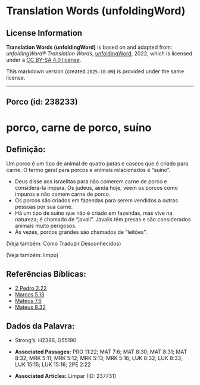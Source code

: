 # Translation Words (unfoldingWord)

## License Information

**Translation Words (unfoldingWord)** is based on and adapted from: _unfoldingWord® Translation Words_, [unfoldingWord](https://unfoldingword.org/utw), 2022, which is licensed under a [CC BY-SA 4.0 license](https://creativecommons.org/licenses/by-sa/4.0/legalcode.en).

This markdown version (created `2025-10-09`) is provided under the same license.



--------------------------------

## Porco (id: 238233)

porco, carne de porco, suíno
============================

Definição:
----------

Um porco é um tipo de animal de quatro patas e cascos que é criado para carne. O termo geral para porcos e animais relacionados é “suíno”.

* Deus disse aos israelitas para não comerem carne de porco e considerá\-la impura. Os judeus, ainda hoje, veem os porcos como impuros e não comem carne de porco.
* Os porcos são criados em fazendas para serem vendidos a outras pessoas por sua carne.
* Há um tipo de suíno que não é criado em fazendas, mas vive na natureza; é chamado de “javali”. Javalis têm presas e são considerados animais muito perigosos.
* Às vezes, porcos grandes são chamados de “leitões”.

(Veja também: Como Traduzir Desconhecidos)

(Veja também: limpo)

Referências Bíblicas:
---------------------

* [2 Pedro 2\.22](https://ref.ly/2Pet2:22)
* [Marcos 5\.13](https://ref.ly/Mark5:13)
* [Mateus 7\.6](https://ref.ly/Matt7:6)
* [Mateus 8\.32](https://ref.ly/Matt8:32)

Dados da Palavra:
-----------------

* Strong’s: H2386, G55190

* **Associated Passages:** PRO 11:22; MAT 7:6; MAT 8:30; MAT 8:31; MAT 8:32; MRK 5:11; MRK 5:12; MRK 5:13; MRK 5:16; LUK 8:32; LUK 8:33; LUK 15:15; LUK 15:16; 2PE 2:22
* **Associated Articles:** Limpar (ID: 237731)

